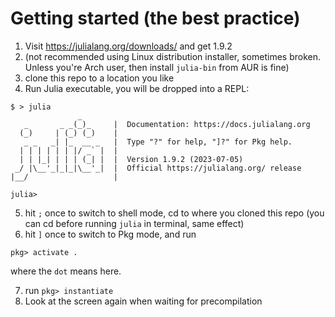 # Getting started (the best practice)

1. Visit https://julialang.org/downloads/ and get 1.9.2
2. (not recommended using Linux distribution installer, sometimes broken. Unless you're Arch user, then install `julia-bin` from AUR is fine)
3. clone this repo to a location you like
4. Run Julia executable, you will be dropped into a REPL:
```
$ > julia
               _
   _       _ _(_)_     |  Documentation: https://docs.julialang.org
  (_)     | (_) (_)    |
   _ _   _| |_  __ _   |  Type "?" for help, "]?" for Pkg help.
  | | | | | | |/ _` |  |
  | | |_| | | | (_| |  |  Version 1.9.2 (2023-07-05)
 _/ |\__'_|_|_|\__'_|  |  Official https://julialang.org/ release
|__/                   |

julia>
```
5. hit `;` once to switch to shell mode, cd to where you cloned this repo (you can cd before running
   `julia` in terminal, same effect)
6. hit `]` once to switch to Pkg mode, and run
```
pkg> activate .
```
where the `dot` means here.

7. run `pkg> instantiate`
8. Look at the screen again when waiting for precompilation
